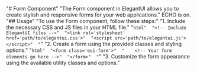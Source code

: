 "# Form Component" 
"The Form component in ElegantUI allows you to create stylish and responsive forms for your web applications." 
ECHO is on.
"## Usage" 
"To use the Form component, follow these steps:" 
"1. Include the necessary CSS and JS files in your HTML file." 
"```html" 
"<!-- Include ElegantUI files -->" 
"<link rel='stylesheet' href='path/to/elegantui.css'>" 
"<script src='path/to/elegantui.js'></script>" 
"```" 
"2. Create a form using the provided classes and styling options." 
"```html" 
"<form class='eui-form'>" 
"    <!-- Your form elements go here -->" 
"</form>" 
"```" 
"3. Customize the form appearance using the available utility classes and options." 
